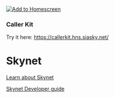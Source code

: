[![Add to Homescreen](https://img.shields.io/badge/Skynet-Add%20To%20Homescreen-00c65e?logo=skynet&labelColor=0d0d0d)](https://homescreen.hns.siasky.net/#/skylink/AQAcLT3es5a1bF4my82IaEJgOtCaPieYWEGoH-5Ayn8ELg)

### Caller Kit

Try it here: https://callerkit.hns.siasky.net/

# Skynet

[Learn about Skynet](https://support.siasky.net)

[Skynet Developer guide](https://docs.siasky.net)